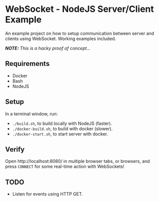 # WebSocket - NodeJS Server/Client Example
An example project on how to setup communication between server and clients using WebSocket. Working examples included.

_**NOTE:** This is a hacky proof of concept..._

## Requirements
- Docker
- Bash
- NodeJS

## Setup
In a terminal window, run:
- `./build.sh`, to build locally with NodeJS (faster).
- `./docker-build.sh`, to build with docker (slower).
- `./docker-start.sh`, to start server with docker.

## Verify
Open http://localhost:8080/ in multiple browser tabs, or browsers, and press `CONNECT` for some real-time action with WebSockets!

## TODO
- Listen for events using HTTP GET.
